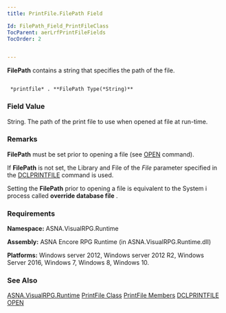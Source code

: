 ```yaml
---
title: PrintFile.FilePath Field

Id: FilePath_Field_PrintFileClass
TocParent: aerLrfPrintFileFields
TocOrder: 2


---
```


**FilePath** contains a string that specifies the path of the file. 

```

 *printfile* . **FilePath Type(*String)** 
```

### Field Value
String. The path of the print file to use when opened at file at run-time. 

### Remarks
**FilePath** must be set prior to opening a file (see [OPEN](OPEN.html) command). 

If **FilePath** is not set, the Library and File of the *File* parameter specified in the [DCLPRINTFILE](DCLPRINTFILE.html) command is used. 

Setting the **FilePath** prior to opening a file is equivalent to the System i process called **override database file** . 

### Requirements
**Namespace:** ASNA.VisualRPG.Runtime 

**Assembly:** ASNA Encore RPG Runtime (in ASNA.VisualRPG.Runtime.dll) 

**Platforms:** Windows server 2012, Windows server 2012 R2, Windows Server 2016, Windows 7, Windows 8, Windows 10. 

### See Also
[ASNA.VisualRPG.Runtime](aerLrfRuntimeNamespace.html)
[PrintFile Class](aerLrfPrintFileClass.html)
[PrintFile Members](aerLrfPrintFileMembers.html)
[DCLPRINTFILE](DCLPRINTFILE.html)
[OPEN](OPEN.html) 
